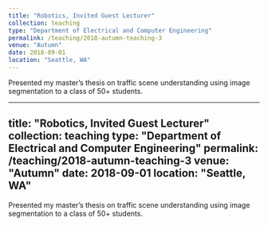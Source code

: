 ```yaml
---
title: "Robotics, Invited Guest Lecturer"
collection: teaching
type: "Department of Electrical and Computer Engineering"
permalink: /teaching/2018-autumn-teaching-3
venue: "Autumn"
date: 2018-09-01
location: "Seattle, WA"
---
```

Presented my master’s thesis on traffic scene understanding using image segmentation to a class of 50+
students.


---
title: "Robotics, Invited Guest Lecturer"
collection: teaching
type: "Department of Electrical and Computer Engineering"
permalink: /teaching/2018-autumn-teaching-3
venue: "Autumn"
date: 2018-09-01
location: "Seattle, WA"
---
Presented my master’s thesis on traffic scene understanding using image segmentation to a class of 50+
students.

